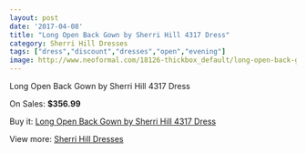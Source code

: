 ```yaml
---
layout: post
date: '2017-04-08'
title: "Long Open Back Gown by Sherri Hill 4317 Dress"
category: Sherri Hill Dresses
tags: ["dress","discount","dresses","open","evening"]
image: http://www.neoformal.com/18126-thickbox_default/long-open-back-gown-by-sherri-hill-4317-dress.jpg
---
```

Long Open Back Gown by Sherri Hill 4317 Dress

On Sales: **$356.99**
<a href="https://www.neoformal.com/en/sherri-hill-dresses-2014/5844-long-open-back-gown-by-sherri-hill-4317-dress.html"><amp-img layout="responsive" width="600" height="600" src="//www.neoformal.com/18126-thickbox_default/long-open-back-gown-by-sherri-hill-4317-dress.jpg" alt="Long Open Back Gown by Sherri Hill 4317 Dress 0" /></a>
<a href="https://www.neoformal.com/en/sherri-hill-dresses-2014/5844-long-open-back-gown-by-sherri-hill-4317-dress.html"><amp-img layout="responsive" width="600" height="600" src="//www.neoformal.com/18129-thickbox_default/long-open-back-gown-by-sherri-hill-4317-dress.jpg" alt="Long Open Back Gown by Sherri Hill 4317 Dress 1" /></a>
<a href="https://www.neoformal.com/en/sherri-hill-dresses-2014/5844-long-open-back-gown-by-sherri-hill-4317-dress.html"><amp-img layout="responsive" width="600" height="600" src="//www.neoformal.com/18128-thickbox_default/long-open-back-gown-by-sherri-hill-4317-dress.jpg" alt="Long Open Back Gown by Sherri Hill 4317 Dress 2" /></a>
<a href="https://www.neoformal.com/en/sherri-hill-dresses-2014/5844-long-open-back-gown-by-sherri-hill-4317-dress.html"><amp-img layout="responsive" width="600" height="600" src="//www.neoformal.com/18127-thickbox_default/long-open-back-gown-by-sherri-hill-4317-dress.jpg" alt="Long Open Back Gown by Sherri Hill 4317 Dress 3" /></a>

Buy it: [Long Open Back Gown by Sherri Hill 4317 Dress](https://www.neoformal.com/en/sherri-hill-dresses-2014/5844-long-open-back-gown-by-sherri-hill-4317-dress.html "Long Open Back Gown by Sherri Hill 4317 Dress")

View more: [Sherri Hill Dresses](https://www.neoformal.com/en/73-sherri-hill-dresses-2014 "Sherri Hill Dresses")